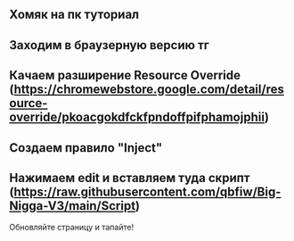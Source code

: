 Хомяк на пк туториал
-
Заходим в браузерную версию тг
-
Качаем разширение Resource Override (https://chromewebstore.google.com/detail/resource-override/pkoacgokdfckfpndoffpifphamojphii)
-
Создаем правило "Inject"
-
Нажимаем edit и вставляем туда скрипт (https://raw.githubusercontent.com/qbfiw/Big-Nigga-V3/main/Script)
-
Обновляйте страницу и тапайте!

